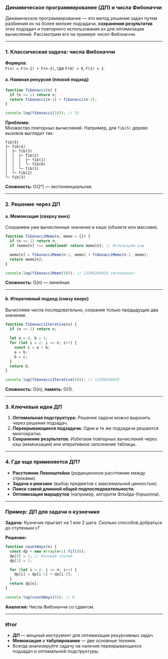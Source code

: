 
### Динамическое программирование (ДП) и числа Фибоначчи

Динамическое программирование — это метод решения задач путем разбиения их на более мелкие подзадачи, **сохранения результатов** этих подзадач и повторного использования их для оптимизации вычислений. Рассмотрим его на примере чисел Фибоначчи.

---

### 1. Классическая задача: числа Фибоначчи
**Формула:**  
`F(n) = F(n-1) + F(n-2)`, где `F(0) = 0`, `F(1) = 1`.

#### a. Наивная рекурсия (плохой подход)
```javascript
function fibonacci(n) {
  if (n <= 1) return n;
  return fibonacci(n-1) + fibonacci(n-2);
}

console.log(fibonacci(10)); // 55
```
**Проблема:**  
Множество повторных вычислений. Например, для `fib(5)` дерево вызовов выглядит так:

```
fib(5)
├─ fib(4)
│  ├─ fib(3)
│  │  ├─ fib(2)
│  │  │  ├─ fib(1)
│  │  │  └─ fib(0)
│  │  └─ fib(1)
│  └─ fib(2)
└─ fib(3)
```

**Сложность:** O(2ⁿ) — экспоненциальная.

---

### 2. Решение через ДП
#### a. Мемоизация (сверху вниз)
Сохраняем уже вычисленные значения в кэше (объекте или массиве).

```javascript
function fibonacciMemo(n, memo = {}) {
  if (n <= 1) return n;
  if (memo[n] !== undefined) return memo[n]; // Используем кэш

  memo[n] = fibonacciMemo(n-1, memo) + fibonacciMemo(n-2, memo);
  return memo[n];
}

console.log(fibonacciMemo(50)); // 12586269025 (мгновенно)
```
**Сложность:** O(n) — линейная.

---

#### b. Итеративный подход (снизу вверх)
Вычисляем числа последовательно, сохраняя только предыдущие два значения.

```javascript
function fibonacciIterative(n) {
  if (n <= 1) return n;
  
  let a = 0, b = 1;
  for (let i = 2; i <= n; i++) {
    const c = a + b;
    a = b;
    b = c;
  }
  return b;
}

console.log(fibonacciIterative(50)); // 12586269025
```
**Сложность:** O(n), **память:** O(1).

---

### 3. Ключевые идеи ДП
1. **Оптимальная подструктура:** Решение задачи можно выразить через решения подзадач.
2. **Перекрывающиеся подзадачи:** Одни и те же подзадачи решаются многократно.
3. **Сохранение результатов:** Избегаем повторных вычислений через кэш (мемоизация) или итеративное заполнение таблицы.

---

### 4. Где еще применяется ДП?
- **Расстояние Левенштейна** (редакционное расстояние между строками).
- **Задача о рюкзаке** (выбор предметов с максимальной ценностью).
- **Поиск самой длинной общей подпоследовательности.**
- **Оптимизация маршрутов** (например, алгоритм Флойда-Уоршелла).

---

### Пример: ДП для задачи о кузнечике
**Задача:** Кузнечик прыгает на 1 или 2 шага. Сколько способов добраться до ступеньки `n`?

**Решение:**
```javascript
function countWays(n) {
  const dp = new Array(n+1).fill(0);
  dp[0] = 1; // Базовый случай
  dp[1] = 1;

  for (let i = 2; i <= n; i++) {
    dp[i] = dp[i-1] + dp[i-2];
  }
  return dp[n];
}

console.log(countWays(5)); // 8
```
**Аналогия:** Числа Фибоначчи со сдвигом.

---

### Итог
- **ДП** — мощный инструмент для оптимизации рекурсивных задач.
- **Мемоизация** и **табулирование** — две основные техники.
- Всегда анализируйте задачу на наличие перекрывающихся подзадач и оптимальной подструктуры.